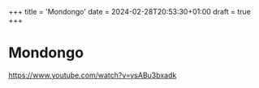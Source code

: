 +++
title = 'Mondongo'
date = 2024-02-28T20:53:30+01:00
draft = true
+++

# Mondongo
https://www.youtube.com/watch?v=ysABu3bxadk